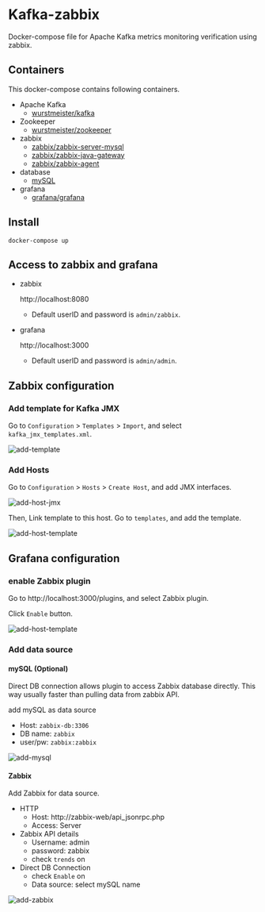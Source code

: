 # Kafka-zabbix

Docker-compose file for Apache Kafka metrics monitoring verification using zabbix.

## Containers

This docker-compose contains following containers.
- Apache Kafka
  - [wurstmeister/kafka](https://hub.docker.com/r/wurstmeister/kafka/)
- Zookeeper
  - [wurstmeister/zookeeper](https://hub.docker.com/r/wurstmeister/zookeeper/)
- zabbix
  - [zabbix/zabbix-server-mysql](https://hub.docker.com/r/zabbix/zabbix-server-mysql/tags/)
  - [zabbix/zabbix-java-gateway](https://hub.docker.com/r/zabbix/zabbix-java-gateway/)
  - [zabbix/zabbix-agent](https://hub.docker.com/r/zabbix/zabbix-agent)
- database
  - [mySQL](https://hub.docker.com/_/mysql)
- grafana
  - [grafana/grafana](https://hub.docker.com/r/grafana/grafana/)

## Install

`docker-compose up`

## Access to zabbix and grafana

- zabbix

  http://localhost:8080
  * Default userID and password is `admin/zabbix`.

- grafana

  http://localhost:3000
  * Default userID and password is `admin/admin`.

## Zabbix configuration
### Add template for Kafka JMX
Go to `Configuration` > `Templates` > `Import`, and select `kafka_jmx_templates.xml`.

![add-template](https://github.com/takzok/kafka-zabbix/blob/master/doc/images/zabbix-add-template.png)

### Add Hosts
Go to `Configuration` > `Hosts` > `Create Host`, and add JMX interfaces.

![add-host-jmx](https://github.com/takzok/kafka-zabbix/blob/master/doc/images/zabbix-add-host-jmx.png)

Then, Link template to this host.
Go to `templates`, and add the template.

![add-host-template](https://github.com/takzok/kafka-zabbix/blob/master/doc/images/zabbix-add-host-templates.png)

## Grafana configuration
### enable Zabbix plugin
Go to http://localhost:3000/plugins, and select Zabbix plugin.

Click `Enable` button. 

![add-host-template](https://github.com/takzok/kafka-zabbix/blob/master/doc/images/grafana-enable-plugin.png)

### Add data source
#### mySQL (Optional)
Direct DB connection allows plugin to access Zabbix database directly. This way usually faster than pulling data from zabbix API.

add mySQL as data source 

- Host: `zabbix-db:3306`
- DB name: `zabbix`
- user/pw: `zabbix:zabbix`

![add-mysql](https://github.com/takzok/kafka-zabbix/blob/master/doc/images/grafana-add-mysql.png)

#### Zabbix

Add Zabbix for data source.
- HTTP
  - Host: http://zabbix-web/api_jsonrpc.php
  - Access: Server
- Zabbix API details
  - Username: admin
  - password: zabbix
  - check `trends` on
- Direct DB Connection
  - check `Enable` on
  - Data source: select mySQL name

![add-zabbix](https://github.com/takzok/kafka-zabbix/blob/master/doc/images/grafana-add-zabbix.png)

